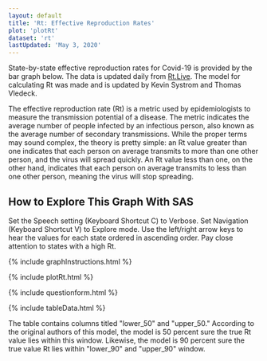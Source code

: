 ```yaml
---
layout: default
title: 'Rt: Effective Reproduction Rates'
plot: 'plotRt'
dataset: 'rt'
lastUpdated: 'May 3, 2020'
---
```


State-by-state effective reproduction rates for Covid-19 is provided by the bar graph below. The data is updated daily from [Rt.Live](https://rt.live/). The model for calculating Rt was made and is updated by Kevin Systrom and Thomas Vledeck.

The effective reproduction rate (Rt) is a metric used by epidemiologists to measure the transmission potential of a disease. The metric indicates the average number of people infected by an infectious person, also known as the average number of secondary transmissions. While the proper terms may sound complex, the theory is pretty simple: an Rt value greater than one indicates that each person on average transmits to more than one other person, and the virus will spread quickly. An Rt value less than one, on the other hand, indicates that each person on average transmits to less than one other person, meaning the virus will stop spreading.

## How to Explore This Graph With SAS
Set the Speech setting (Keyboard Shortcut C) to Verbose. Set Navigation (Keyboard Shortcut V) to Explore mode. Use the left/right arrow keys to hear the values for each state ordered in ascending order. Pay close attention to states with a high Rt.

{% include graphInstructions.html %}

{% include plotRt.html %}

{% include questionform.html %}

{% include tableData.html %}

The table contains columns titled "lower_50" and "upper_50." According to the original authors of this model, the model is 50 percent sure the true Rt value lies within this window. Likewise, the model is 90 percent sure the true value Rt lies within "lower_90" and "upper_90" window.